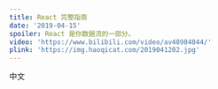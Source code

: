 ```yaml
---
title: React 完整指南
date: '2019-04-15'
spoiler: React 是你数据流的一部分。
video: 'https://www.bilibili.com/video/av48984844/'
plink: 'https://img.haoqicat.com/2019041202.jpg'
---
```



中文
